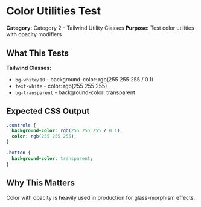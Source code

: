 # Color Utilities Test

**Category:** Category 2 - Tailwind Utility Classes
**Purpose:** Test color utilities with opacity modifiers

## What This Tests

**Tailwind Classes:**
- `bg-white/10` - background-color: rgb(255 255 255 / 0.1)
- `text-white` - color: rgb(255 255 255)
- `bg-transparent` - background-color: transparent

## Expected CSS Output

```css
.controls {
  background-color: rgb(255 255 255 / 0.1);
  color: rgb(255 255 255);
}

.button {
  background-color: transparent;
}
```

## Why This Matters

Color with opacity is heavily used in production for glass-morphism effects.
